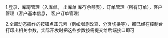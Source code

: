 1.登录，库房管理（入库单， 出库单 库存余额表），订单管理（所有订单），客户管理（客户基本信息， 客户订单管理）

2.全部动态操作的按钮点击元素（例如增删改查、分页切换等），都已经在控制台打印出相关参数，实际开发时把这些参数按需提交给后端接口即可
